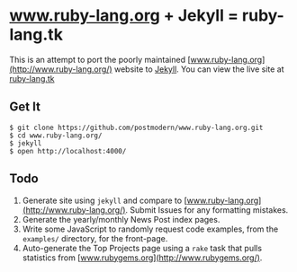 # www.ruby-lang.org + Jekyll = ruby-lang.tk

This is an attempt to port the poorly maintained
[www.ruby-lang.org](http://www.ruby-lang.org/) website to
[Jekyll](http://www.jekyllrb.com/). You can view the live site at
[ruby-lang.tk](http://ruby-lang.tk/)

## Get It

    $ git clone https://github.com/postmodern/www.ruby-lang.org.git
    $ cd www.ruby-lang.org/
    $ jekyll
    $ open http://localhost:4000/

## Todo

1. Generate site using `jekyll` and compare to
   [www.ruby-lang.org](http://www.ruby-lang.org/). Submit Issues for any
   formatting mistakes.
2. Generate the yearly/monthly News Post index pages.
3. Write some JavaScript to randomly request code examples, from the
   `examples/` directory, for the front-page.
4. Auto-generate the Top Projects page using a `rake` task that pulls
   statistics from [www.rubygems.org](http://www.rubygems.org/).
